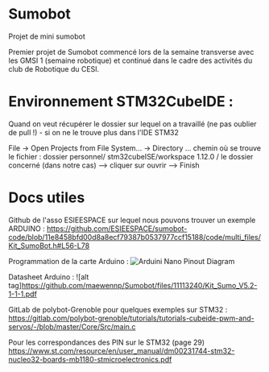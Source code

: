 # Sumobot
Projet de mini sumobot

Premier projet de Sumobot 
commencé lors de la semaine transverse avec les GMSI 1 (semaine robotique)
et continué dans le cadre des activités du club de Robotique du CESI.


# Environnement STM32CubeIDE : 
Quand on veut récupérer le dossier sur lequel on a travaillé (ne pas oublier de pull !) - si on ne le trouve plus dans l'IDE STM32

File -> Open Projects from File System... -> Directory ...
chemin où se trouve le fichier : dossier personnel/ stm32cubeISE/workspace 1.12.0 / le dossier concerné (dans notre cas)
--> cliquer sur ouvrir
--> Finish

# Docs utiles

Github de l'asso ESIEESPACE sur lequel nous pouvons trouver un exemple ARDUINO :
https://github.com/ESIEESPACE/sumobot-code/blob/11e8458bfd00d8a8ecf79387b0537977ccf15188/code/multi_files/Kit_SumoBot.h#L56-L78 

Programmation de la carte Arduino : 
![Arduini Nano Pinout Diagram](https://content.arduino.cc/assets/Pinout-NANO_latest.png)

Datasheet Arduino : 
![alt tag]https://github.com/maewennp/Sumobot/files/11113240/Kit_Sumo_V5.2-1-1-1.pdf

GitLab de polybot-Grenoble pour quelques exemples sur STM32 : 
https://gitlab.com/polybot-grenoble/tutorials/tutorials-cubeide-pwm-and-servos/-/blob/master/Core/Src/main.c 


Pour les correspondances des PIN sur le STM32 (page 29) 
https://www.st.com/resource/en/user_manual/dm00231744-stm32-nucleo32-boards-mb1180-stmicroelectronics.pdf  
